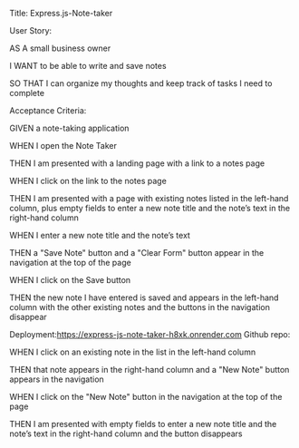 Title: Express.js-Note-taker





User Story:


AS A small business owner

I WANT to be able to write and save notes

SO THAT I can organize my thoughts and keep track of tasks I need to complete
 
 
 
 
 
 
 Acceptance Criteria:
 
 
GIVEN a note-taking application


WHEN I open the Note Taker

THEN I am presented with a landing page with a link to a notes page

WHEN I click on the link to the notes page

THEN I am presented with a page with existing notes listed in the left-hand column, plus empty fields to enter a new note title and the note’s text in the right-hand column

WHEN I enter a new note title and the note’s text

THEN a "Save Note" button and a "Clear Form" button appear in the navigation at the top of the page

WHEN I click on the Save button

THEN the new note I have entered is saved and appears in the left-hand column with the other existing notes and the buttons in the navigation disappear



Deployment:https://express-js-note-taker-h8xk.onrender.com
Github repo:

WHEN I click on an existing note in the list in the left-hand column

THEN that note appears in the right-hand column and a "New Note" button appears in the navigation

WHEN I click on the "New Note" button in the navigation at the top of the page

THEN I am presented with empty fields to enter a new note title and the note’s text in the right-hand column and the button disappears
